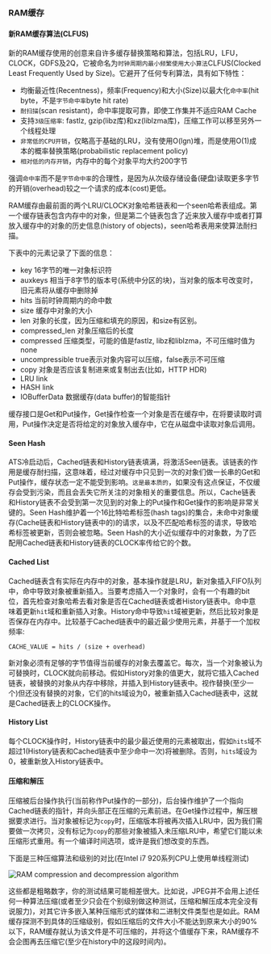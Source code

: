 
### RAM缓存

#### 新RAM缓存算法(CLFUS)
新的RAM缓存使用的创意来自许多缓存替换策略和算法，包括LRU，LFU，CLOCK，GDFS及2Q，它被命名为`时钟周期内最小频繁使用大小算法`CLFUS(Clocked Least Frequently Used by Size)。它避开了任何专利算法，具有如下特性：

* 均衡最近性(Recentness)，频率(Frequency)和大小(Size)以最大化`命中率`(hit byte，不是`字节命中率`byte hit rate)
* `耐扫描`(scan resistant)，命中率提取可靠，即使工作集并不适应RAM Cache
* 支持`3级压缩率`: fastlz, gzip(libz库)和xz(liblzma库)，压缩工作可以移至另外一个线程处理
* `非常低的CPU开销`，仅略高于基础的LRU，没有使用O(lgn)堆，而是使用O(1)成本的概率替换策略(probabilistic replacement policy)
* `相对低的内存开销`，内存中的每个对象平均大约200字节

强调`命中率`而不是`字节命中率`的合理性，是因为从次级存储设备(硬盘)读取更多字节的开销(overhead)较之一个请求的成本(cost)更低。

RAM缓存由最前面的两个LRU/CLOCK对象哈希链表和一个seen哈希表组成。第一个缓存链表包含内存中的对象，但是第二个链表包含了近来放入缓存中或者打算放入缓存中的对象的历史信息(history of objects)，seen哈希表用来使算法耐扫描。

下表中的元素记录了下面的信息：

* key
16字节的唯一对象标识符
* auxkeys
相当于8字节的版本号(系统中分区的块)，当对象的版本号改变时，旧元素将从缓存中删除掉
* hits
当前时钟周期内的命中数
* size
缓存中对象的大小
* len
对象的长度，因为压缩和填充的原因，和size有区别。
* compressed_len
对象压缩后的长度
* compressed
压缩类型，可能的值是fastlz, libz和liblzma，不可压缩时值为none
* uncompressible
true表示对象内容可以压缩，false表示不可压缩
* copy
对象是否应该复制进来或复制出去(比如，HTTP HDR)
* LRU link
* HASH link
* IOBufferData
数据缓存(data buffer)的智能指针

缓存接口是Get和Put操作，Get操作检查一个对象是否在缓存中，在将要读取时调用，Put操作决定是否将给定的对象放入缓存中，它在从磁盘中读取对象后调用。


#### Seen Hash
ATS冷启动后，Cached链表和History链表填满，将激活Seen链表。该链表的作用是缓存耐扫描，这意味着，经过对缓存中只见到一次的对象们做一长串的Get和Put操作，缓存状态一定不能受到影响。`这是最本质的`，如果没有这点保证，不仅缓存会受到污染，而且会丢失它所关注的对象相关的重要信息。所以，Cache链表和History链表不会受到第一次见到的对象上的Put操作和Get操作的影响是非常关键的。Seen Hash维护着一个16比特哈希标签(hash tags)的集合，未命中对象缓存(Cache链表和History链表中的)的请求，以及不匹配哈希标签的请求，导致哈希标签被更新，否则会被忽略。Seen Hash的大小近似缓存中的对象数，为了匹配用Cached链表和History链表的CLOCK率传给它的个数。

#### Cached List
Cached链表含有实际在内存中的对象，基本操作就是LRU，新对象插入FIFO队列中，命中导致对象被重新插入。当要考虑插入一个对象时，会有一个有趣的bit位，首先检查对象哈希去看对象是否在Cached链表或者History链表中。命中意味着更新`hit`域和重新插入对象。History命中导致`hit`域被更新，然后比较对象是否保存在内存中。比较基于Cached链表中的最近最少使用元素，并基于一个加权频率:

	CACHE_VALUE = hits / (size + overhead)

新对象必须有足够的字节值得当前缓存的对象去覆盖它。每次，当一个对象被认为可替换时，CLOCK就向前移动。假如History对象的值更大，就将它插入Cached链表，被替换的对象从内存中移除，并插入到History链表中。视作替换(至少一个)但还没有替换的对象，它们的hits域设为0，被重新插入Cached链表中，这就是Cached链表上的CLOCK操作。

#### History List
每个CLOCK操作时，History链表中的最少最近使用的元素被取出，假如`hits`域不超过1(History链表和Cached链表中至少命中一次)将被删除。否则，`hits`域设为0，被重新放入History链表中。

#### 压缩和解压
压缩被后台操作执行(当前称作Put操作的一部分)，后台操作维护了一个指向Cached链表的指针，并向头部正在压缩的元素前进。在Get操作过程中，解压根据要求进行。当对象被标记为`copy`时，压缩版本将被再次插入LRU中，因为我们需要做一次拷贝，没有标记为`copy`的那些对象被插入未压缩LRU中，希望它们能以未压缩形式重用。有一个编译时间选项，或许是我们想改变的东西。

下面是三种压缩算法和级别的对比(在Intel i7 920系列CPU上使用单线程测试)

![RAM compression and decompression algorithm](http://img.blog.csdn.net/20160702091051380)

这些都是粗略数字，你的测试结果可能相差很大。比如说，JPEG并不会用上述任何一种算法压缩(或者至少只会在个别级别做这种测试，压缩和解压成本完全没有说服力)，对其它许多嵌入某种压缩形式的媒体和二进制文件类型也是如此。RAM缓存探测不到具体的压缩级别，假如压缩后的文件大小不能达到原来大小的90%以下，RAM缓存就认为该文件是不可压缩的，并将这个值缓存下来，RAM缓存不会企图再去压缩它(至少在history中的这段时间内)。